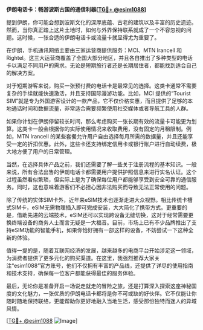 **伊朗电话卡：畅游波斯古国的通信利器[[TG💪+ @esim1088](https://t.me/s/esim1088)]**

提到伊朗，你可能会想到波斯文化的深厚底蕴、古老的建筑以及丰富的历史遗迹。然而，当你真正踏上这片土地时，如何与外界保持联系就成了一个不容忽视的问题。这时候，一张合适的伊朗电话卡或流量卡就显得尤为重要了。

在伊朗，手机通讯网络主要由三家运营商提供服务：MCI、MTN Irancell 和 Rightel。这三大运营商覆盖了全国大部分地区，并且各自推出了多种类型的电话卡以满足不同用户的需求。无论是短期旅行者还是长期居住者，都能找到适合自己的解决方案。

对于短期游客来说，购买一张预付费的电话卡是最常见的选择。这类卡通常不需要复杂的手续就能快速激活，并且支持国际漫游功能。比如，MCI 提供的“Tourist SIM”就是专为外国游客设计的一款产品，它不仅价格实惠，而且提供了足够的本地通话时间和数据流量，非常适合需要频繁使用社交媒体或者导航工具的人群。

如果你计划在伊朗停留较长时间，那么考虑购买一张长期有效的流量卡可能更为划算。这类卡一般会根据你的实际使用情况来收取费用，没有固定的月租限制。例如，MTN Irancell 的某些套餐允许用户自由选择每月所需的数据量，并且还能享受一定的折扣优惠。此外，这些卡还支持绑定信用卡或银行账户进行自动续费，极大地方便了用户的日常管理。

当然，在选择具体产品之前，我们还需要了解一些关于注册流程的基本知识。一般来说，所有合法出售的伊朗电话卡都需要用户提供护照信息来进行实名认证。这个过程虽然看似繁琐，但实际上是为了确保每位用户都能够享受到安全可靠的通信服务。同时，这也意味着游客们不必担心因非法购买而导致无法正常使用的问题。

除了传统的实体SIM卡外，近年来eSIM技术也逐渐走进大众视野。相比传统卡槽式SIM卡，eSIM无需物理插入即可完成安装，大大简化了携带方式。更重要的是，借助先进的云端技术，eSIM还可以实现跨设备无缝切换，这对于经常需要更换终端设备的商务人士而言无疑是一大福音。目前，市场上已有不少品牌推出了支持eSIM功能的智能手机，如果你恰好拥有一部这样的设备，不妨尝试一下这种全新的体验。

值得一提的是，随着互联网经济的发展，越来越多的电商平台开始涉足这一领域，为消费者提供了更多元化的购买渠道。在这里，我强烈推荐大家关注“esim1088”官方账号，他们不仅拥有丰富的产品线，还提供了详尽的使用指南和技术支持，确保每一位客户都能获得最佳的服务体验。

最后，无论你是准备开启一场说走就走的冒险之旅，还是打算深入探索这座神秘国度的文化魅力，一张优质的伊朗电话卡都将是你不可或缺的好伙伴。它不仅能让你随时随地保持联络，更能帮助你更好地融入当地生活，感受那份独特而迷人的异域风情。

[[TG💪+ @esim1088](https://t.me/s/esim1088) ![Image](https://i.postimg.cc/4NQfJmqS/Snipaste-2025-05-13-00-14-12.png)]